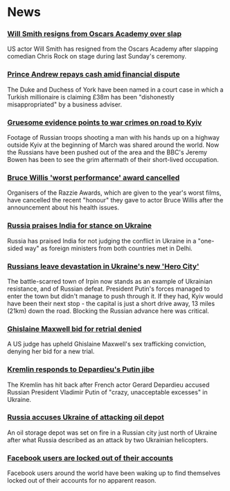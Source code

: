 # News
### [Will Smith resigns from Oscars Academy over slap](https://www.bbc.com/news/world-us-canada-60963054)
US actor Will Smith has resigned from the Oscars Academy after slapping comedian Chris Rock on stage during last Sunday's ceremony.
### [Prince Andrew repays cash amid financial dispute](https://www.bbc.com/news/uk-60961791)
The Duke and Duchess of York have been named in a court case in which a Turkish millionaire is claiming £38m has been "dishonestly misappropriated" by a business adviser.
### [Gruesome evidence points to war crimes on road to Kyiv](https://www.bbc.com/news/world-europe-60949791)
Footage of Russian troops shooting a man with his hands up on a highway outside Kyiv at the beginning of March was shared around the world. Now the Russians have been pushed out of the area and the BBC's Jeremy Bowen has been to see the grim aftermath of their short-lived occupation. 
### [Bruce Willis 'worst performance' award cancelled](https://www.bbc.com/news/entertainment-arts-60952358)
Organisers of the Razzie Awards, which are given to the year's worst films, have cancelled the recent "honour" they gave to actor Bruce Willis after the announcement about his health issues.
### [Russia praises India for stance on Ukraine](https://www.bbc.com/news/world-asia-india-60953426)
Russia has praised India for not judging the conflict in Ukraine in a "one-sided way" as foreign ministers from both countries met in Delhi.
### [Russians leave devastation in Ukraine's new 'Hero City'](https://www.bbc.com/news/world-europe-60959667)
The battle-scarred town of Irpin now stands as an example of Ukrainian resistance, and of Russian defeat. President Putin's forces managed to enter the town but didn't manage to push through it. If they had, Kyiv would have been their next stop - the capital is just a short drive away, 13 miles (21km) down the road. Blocking the Russian advance here was critical.
### [Ghislaine Maxwell bid for retrial denied](https://www.bbc.com/news/world-us-canada-60962777)
A US judge has upheld Ghislaine Maxwell's sex trafficking conviction, denying her bid for a new trial.
### [Kremlin responds to Depardieu's Putin jibe](https://www.bbc.com/news/world-europe-60954565)
The Kremlin has hit back after French actor Gerard Depardieu accused Russian President Vladimir Putin of "crazy, unacceptable excesses" in Ukraine.
### [Russia accuses Ukraine of attacking oil depot](https://www.bbc.com/news/world-europe-60952125)
An oil storage depot was set on fire in a Russian city just north of Ukraine after what Russia described as an attack by two Ukrainian helicopters.
### [Facebook users are locked out of their accounts](https://www.bbc.com/news/technology-60959811)
Facebook users around the world have been waking up to find themselves locked out of their accounts for no apparent reason.
